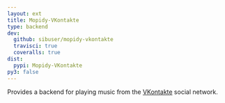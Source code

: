 ```yaml
---
layout: ext
title: Mopidy-VKontakte
type: backend
dev:
  github: sibuser/mopidy-vkontakte
  travisci: true
  coveralls: true
dist:
  pypi: Mopidy-VKontakte
py3: false
---
```


Provides a backend for playing music from the
[VKontakte](https://vk.com/) social network.
